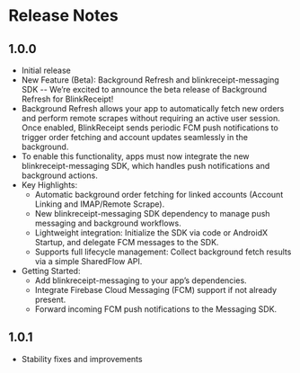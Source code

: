 # Release Notes

## 1.0.0
- Initial release
- New Feature (Beta): Background Refresh and blinkreceipt-messaging SDK -- We’re excited to announce
  the beta release of Background Refresh for BlinkReceipt!
- Background Refresh allows your app to automatically fetch new orders and perform remote scrapes
  without requiring an active user session. Once enabled, BlinkReceipt sends periodic FCM push
  notifications to trigger order fetching and account updates seamlessly in the background.
- To enable this functionality, apps must now integrate the new blinkreceipt-messaging SDK, which
  handles push notifications and background actions.
- Key Highlights:
    - Automatic background order fetching for linked accounts (Account Linking and IMAP/Remote
      Scrape).
    - New blinkreceipt-messaging SDK dependency to manage push messaging and background workflows.
    - Lightweight integration: Initialize the SDK via code or AndroidX Startup, and delegate FCM
      messages to the SDK.
    - Supports full lifecycle management: Collect background fetch results via a simple SharedFlow
      API.
- Getting Started:
    - Add blinkreceipt-messaging to your app’s dependencies.
    - Integrate Firebase Cloud Messaging (FCM) support if not already present.
    - Forward incoming FCM push notifications to the Messaging SDK.

## 1.0.1
- Stability fixes and improvements